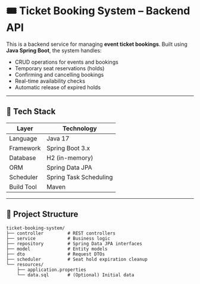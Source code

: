# 🎟️ Ticket Booking System – Backend API

This is a backend service for managing **event ticket bookings**. Built using **Java Spring Boot**, the system handles:

- CRUD operations for events and bookings
- Temporary seat reservations (holds)
- Confirming and cancelling bookings
- Real-time availability checks
- Automatic release of expired holds

---

## 🚀 Tech Stack

| Layer         | Technology            |
|---------------|------------------------|
| Language      | Java 17                |
| Framework     | Spring Boot 3.x        |
| Database      | H2 (in-memory)         |
| ORM           | Spring Data JPA        |
| Scheduler     | Spring Task Scheduling |
| Build Tool    | Maven                  |

---

## 📁 Project Structure

```plaintext
ticket-booking-system/
├── controller         # REST controllers
├── service            # Business logic
├── repository         # Spring Data JPA interfaces
├── model              # Entity models
├── dto                # Request DTOs
├── scheduler          # Seat hold expiration cleanup
└── resources/
    ├── application.properties
    └── data.sql       # (Optional) Initial data
